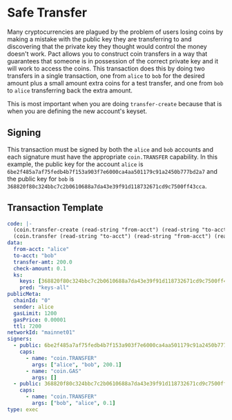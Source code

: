 # Safe Transfer

Many cryptocurrencies are plagued by the problem of users losing coins by making
a mistake with the public key they are transferring to and discovering that the
private key they thought would control the money doesn't work. Pact allows you
to construct coin transfers in a way that guarantees that someone is in
possession of the correct private key and it will work to access the coins. This
transaction does this by doing two transfers in a single transaction, one from
`alice` to `bob` for the desired amount plus a small amount extra coins for a
test transfer, and one from `bob` to `alice` transferring back the extra amount.

This is most important when you are doing `transfer-create` because that is when
you are defining the new account's keyset.

## Signing

This transaction must be signed by both the `alice` and `bob` accounts and each
signature must have the appropriate `coin.TRANSFER` capability. In this example,
the public key for the account `alice` is
`6be2f485a7af75fedb4b7f153a903f7e6000ca4aa501179c91a2450b777bd2a7` and the
public key for `bob` is
`368820f80c324bbc7c2b0610688a7da43e39f91d118732671cd9c7500ff43cca`.

## Transaction Template

```yaml
code: |-
  (coin.transfer-create (read-string "from-acct") (read-string "to-acct") (read-keyset "ks") (+ (read-decimal "transfer-amt") (read-decimal "check-amt")))
  (coin.transfer (read-string "to-acct") (read-string "from-acct") (read-decimal "check-amt"))
data:
  from-acct: "alice"
  to-acct: "bob"
  transfer-amt: 200.0
  check-amount: 0.1
  ks:
    keys: [368820f80c324bbc7c2b0610688a7da43e39f91d118732671cd9c7500ff43cca]
    pred: "keys-all"
publicMeta:
  chainId: "0"
  sender: alice
  gasLimit: 1200
  gasPrice: 0.00001
  ttl: 7200
networkId: "mainnet01"
signers:
  - public: 6be2f485a7af75fedb4b7f153a903f7e6000ca4aa501179c91a2450b777bd2a7
    caps:
      - name: "coin.TRANSFER"
        args: ["alice", "bob", 200.1]
      - name: "coin.GAS"
        args: []
  - public: 368820f80c324bbc7c2b0610688a7da43e39f91d118732671cd9c7500ff43cca
    caps:
      - name: "coin.TRANSFER"
        args: ["bob", "alice", 0.1]
type: exec
```
